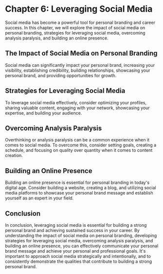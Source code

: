 Chapter 6: Leveraging Social Media
==================================

Social media has become a powerful tool for personal branding and career success. In this chapter, we will explore the impact of social media on personal branding, strategies for leveraging social media, overcoming analysis paralysis, and building an online presence.

The Impact of Social Media on Personal Branding
-----------------------------------------------

Social media can significantly impact your personal brand, increasing your visibility, establishing credibility, building relationships, showcasing your personal brand, and providing opportunities for growth.

Strategies for Leveraging Social Media
--------------------------------------

To leverage social media effectively, consider optimizing your profiles, sharing valuable content, engaging with your network, showcasing your expertise, and building your audience.

Overcoming Analysis Paralysis
-----------------------------

Overthinking or analysis paralysis can be a common experience when it comes to social media. To overcome this, consider setting goals, creating a schedule, and focusing on quality over quantity when it comes to content creation.

Building an Online Presence
---------------------------

Building an online presence is essential for personal branding in today's digital age. Consider building a website, creating a blog, and utilizing social media platforms to showcase your personal brand message and establish yourself as an expert in your field.

Conclusion
----------

In conclusion, leveraging social media is essential for building a strong personal brand and achieving sustained success in your career. By understanding the impact of social media on personal branding, developing strategies for leveraging social media, overcoming analysis paralysis, and building an online presence, you can effectively communicate your personal brand message and achieve your personal and professional goals. It's important to approach social media strategically and intentionally, and to consistently demonstrate the qualities that contribute to building a strong personal brand.
